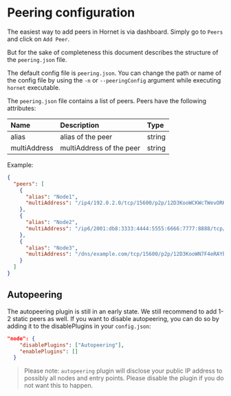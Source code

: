 # Peering configuration

The easiest way to add peers in Hornet is via dashboard. Simply go to `Peers` and click on `Add Peer`.

But for the sake of completeness this document describes the structure of the `peering.json` file.

The default config file is `peering.json`. You can change the path or name of the config file by using the `-n` or `--peeringConfig` argument while executing `hornet` executable.

The `peering.json` file contains a list of peers. Peers have the following attributes:

| Name         | Description                                 | Type   |
| :----------- | :------------------------------------------ | :----- |
| alias        | alias of the peer                          | string |
| multiAddress | multiAddress of the peer                    | string |

Example:

```json
{
  "peers": [
    {
      "alias": "Node1",
      "multiAddress": "/ip4/192.0.2.0/tcp/15600/p2p/12D3KooWCKWcTWevORKa2KEBputEGASvEBuDfRDSbe8t1DWugUmL"
    },
    {
      "alias": "Node2",
      "multiAddress": "/ip6/2001:db8:3333:4444:5555:6666:7777:8888/tcp/16600/p2p/12D3KooWJDqHjhd8us8XdbKy1Adp5nV6XoI7XhjZbPWAfbAbkLbH"
    },
    {
      "alias": "Node3",
      "multiAddress": "/dns/example.com/tcp/15600/p2p/12D3KooWN7F4eRAYbavnasME8WGXwkrpzWWoZSXfNSEpudmWi9YP"
    }
  ]
}
```

## Autopeering

The autopeering plugin is still in an early state. We still recommend to add 1-2 static peers as well. If you want to disable autopeering, you can do so by adding it to the disablePlugins in your `config.json`:
```json
"node": {
    "disablePlugins": ["Autopeering"],
    "enablePlugins": []
  }
```

> Please note: `autopeering` plugin will disclose your public IP address to possibly all nodes and entry points. Please disable the plugin if you do not want this to happen.